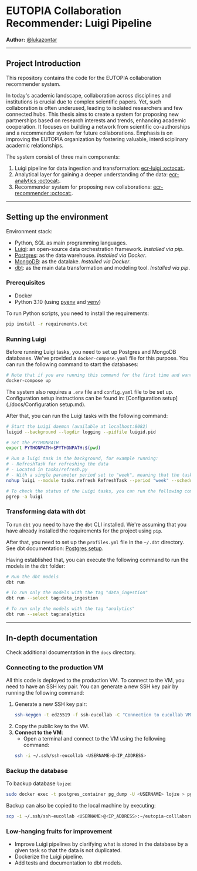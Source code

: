 # EUTOPIA Collaboration Recommender: Luigi Pipeline

**Author:** [@lukazontar](https://github.com/lukazontar)

<hr/>

## Project Introduction

This repository contains the code for the EUTOPIA collaboration recommender system.

In today's academic landscape, collaboration across disciplines and institutions is crucial due to complex scientific
papers. Yet, such collaboration is often underused, leading to isolated researchers and few connected hubs. This thesis
aims to create a system for proposing new partnerships based on research interests and trends, enhancing academic
cooperation. It focuses on building a network from scientific co-authorships and a recommender system for future
collaborations. Emphasis is on improving the EUTOPIA organization by fostering valuable, interdisciplinary academic
relationships.

The system consist of three main components:

1. Luigi pipeline for data ingestion and
   transformation: [ecr-luigi :octocat:](https://github.com/eutopia-collaboration-recommender/ecr-luigi).
2. Analytical layer for gaining a deeper understanding of the
   data: [ecr-analytics :octocat:](https://github.com/eutopia-collaboration-recommender/ecr-analytics).
3. Recommender system for proposing new
   collaborations: [ecr-recommender :octocat:](https://github.com/eutopia-collaboration-recommender/ecr-recommender).

<hr/>

## Setting up the environment

Environment stack:

- Python, SQL as main programming languages.
- [Luigi](https://luigi.readthedocs.io/en/latest/index.html): an open-source data orchestration framework. *Installed
  via pip*.
- [Postgres](https://www.postgresql.org/): as the data warehouse. *Installed via Docker*.
- [MongoDB](https://www.mongodb.com/): as the datalake. *Installed via Docker*.
- [dbt](https://www.getdbt.com/): as the main data transformation and modeling tool. *Installed via pip*.

### Prerequisites

- Docker
- Python 3.10 (using [pyenv](https://github.com/pyenv-win/pyenv-win)
  and [venv](https://docs.python.org/3/library/venv.html))

To run Python scripts, you need to install the requirements:

```bash
pip install -r requirements.txt
```

### Running Luigi

Before running Luigi tasks, you need to set up Postgres and MongoDB databases. We've provided a `docker-compose.yaml`
file for this purpose.
You can run the following command to start the databases:

```bash
# Note that if you are running this command for the first time and want to restore the MongoDB backup, you need to uncomment a line in mongorestore.sh.
docker-compose up
```

The system also requires a `.env` file and `config.yaml` file to be set up. Configuration setup instructions can be
found in: [Configuration setup](./docs/Configuration setup.md).

After that, you can run the Luigi tasks with the following command:

```bash
# Start the Luigi daemon (available at localhost:8082)
luigid --background --logdir logging --pidfile luigid.pid

# Set the PYTHONPATH
export PYTHONPATH=$PYTHONPATH:$(pwd)

# Run a luigi task in the background, for example running:
# - RefreshTask for refreshing the data
# - Located in tasks/refresh.py
# - With a single parameter period set to "week", meaning that the task will refresh the data for the last 7 days
nohup luigi --module tasks.refresh RefreshTask --period "week" --scheduler-host localhost --scheduler-port 8082  > /dev/null 2>&1 &

# To check the status of the Luigi tasks, you can run the following command
pgrep -a luigi
```

### Transforming data with dbt

To run `dbt` you need to have the `dbt` CLI installed. We're assuming that you have already installed the requirements
for the project using `pip`.

After that, you need to set up the `profiles.yml` file in the `~/.dbt` directory. See dbt
documentation: [Postgres setup](https://docs.getdbt.com/docs/core/connect-data-platform/postgres-setup).

Having established that, you can execute the following command to run the models in the `dbt` folder:

```bash
# Run the dbt models
dbt run

# To run only the models with the tag "data_ingestion"
dbt run --select tag:data_ingestion

# To run only the models with the tag "analytics"
dbt run --select tag:analytics 
```

<hr/>

## In-depth documentation

Check additional documentation in the `docs` directory.

### Connecting to the production VM

All this code is deployed to the production VM. To connect to the VM, you need to have an SSH key pair. You can generate
a new SSH key pair by running the following command:

1. Generate a new SSH key pair:
    ```bash
    ssh-keygen -t ed25519 -f ssh-eucollab -C "Connection to eucollab VM."
    ```
2. Copy the public key to the VM.
3. **Connect to the VM**:
    - Open a terminal and connect to the VM using the following command:
    ```bash
    ssh -i ~/.ssh/ssh-eucollab <USERNAME>@<IP_ADDRESS>
    ```

### Backup the database

To backup database `lojze`:

```bash
sudo docker exec -t postgres_container pg_dump -U <USERNAME> lojze > pg_dump_lojze.sql
```

Backup can also be copied to the local machine by executing:

```bash
scp -i ~/.ssh/ssh-eucollab <USERNAME>@<IP_ADDRESS>:~/eutopia-colllaboration/ecr-luigi/pg_dump_lojze.sql <DESTINATION_PATH>
```

### Low-hanging fruits for improvement

- Improve Luigi pipelines by clarifying what is stored in the database by a given task so that the data is not
  duplicated.
- Dockerize the Luigi pipeline.
- Add tests and documentation to dbt models.
